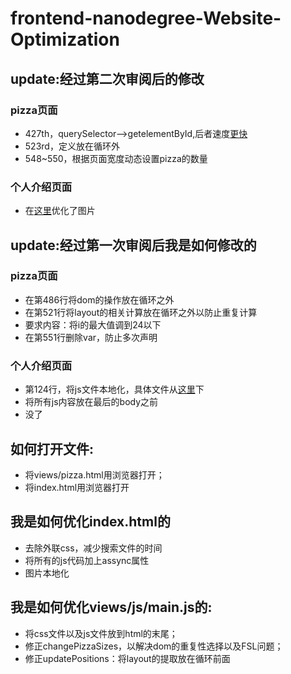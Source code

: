 # frontend-nanodegree-Website-Optimization

## update:经过第二次审阅后的修改

### pizza页面

- 427th，querySelector-->getelementById,后者速度[更快](https://jsperf.com/getelementbyid-vs-queryselector-vs-queryselector-by-id)
- 523rd，定义放在循环外
- 548~550，根据页面宽度动态设置pizza的数量

### 个人介绍页面

- 在[这里](http://optimizilla.com/zh/)优化了图片

## update:经过第一次审阅后我是如何修改的

### pizza页面

- 在第486行将dom的操作放在循环之外
- 在第521行将layout的相关计算放在循环之外以防止重复计算
- 要求内容：将i的最大值调到24以下
- 在第551行删除var，防止多次声明

### 个人介绍页面
- 第124行，将js文件本地化，具体文件从[这里](https://github.com/eladkarako/reversed-engineered-google-analytics-js/blob/master/analytics.js)下
- 将所有js内容放在最后的body之前
- 没了

## 如何打开文件:
- 将views/pizza.html用浏览器打开；
- 将index.html用浏览器打开

## 我是如何优化index.html的
 - 去除外联css，减少搜索文件的时间
 - 将所有的js代码加上assync属性
 - 图片本地化
 
## 我是如何优化views/js/main.js的:
- 将css文件以及js文件放到html的末尾；
- 修正changePizzaSizes，以解决dom的重复性选择以及FSL问题；
- 修正updatePositions：将layout的提取放在循环前面
